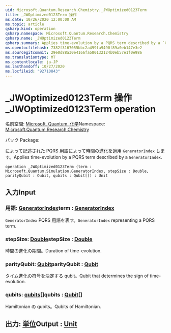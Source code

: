 ```yaml
---
uid: Microsoft.Quantum.Research.Chemistry._JWOptimized0123Term
title: _JWOptimized0123Term 操作
ms.date: 10/26/2020 12:00:00 AM
ms.topic: article
qsharp.kind: operation
qsharp.namespace: Microsoft.Quantum.Research.Chemistry
qsharp.name: _JWOptimized0123Term
qsharp.summary: Applies time-evolution by a PQRS term described by a `GeneratorIndex`.
ms.openlocfilehash: 7382f3167055bbc2a499fa9490f89a0eb147e3e2
ms.sourcegitcommit: 29e0d88a30e4166fa580132124b0eb57e1f0e986
ms.translationtype: MT
ms.contentlocale: ja-JP
ms.lasthandoff: 10/27/2020
ms.locfileid: "92710843"
---
```

# <a name="_jwoptimized0123term-operation"></a><span data-ttu-id="852c8-102">_JWOptimized0123Term 操作</span><span class="sxs-lookup"><span data-stu-id="852c8-102">_JWOptimized0123Term operation</span></span>

<span data-ttu-id="852c8-103">名前空間: [Microsoft. Quantum. 化学](xref:Microsoft.Quantum.Research.Chemistry)</span><span class="sxs-lookup"><span data-stu-id="852c8-103">Namespace: [Microsoft.Quantum.Research.Chemistry](xref:Microsoft.Quantum.Research.Chemistry)</span></span>

<span data-ttu-id="852c8-104">パック [](https://nuget.org/packages/)</span><span class="sxs-lookup"><span data-stu-id="852c8-104">Package: [](https://nuget.org/packages/)</span></span>


<span data-ttu-id="852c8-105">によって記述された PQRS 用語によって時間の進化を適用 `GeneratorIndex` します。</span><span class="sxs-lookup"><span data-stu-id="852c8-105">Applies time-evolution by a PQRS term described by a `GeneratorIndex`.</span></span>

```qsharp
operation _JWOptimized0123Term (term : Microsoft.Quantum.Simulation.GeneratorIndex, stepSize : Double, parityQubit : Qubit, qubits : Qubit[]) : Unit
```


## <a name="input"></a><span data-ttu-id="852c8-106">入力</span><span class="sxs-lookup"><span data-stu-id="852c8-106">Input</span></span>

### <a name="term--generatorindex"></a><span data-ttu-id="852c8-107">用語: [GeneratorIndex](xref:Microsoft.Quantum.Simulation.GeneratorIndex)</span><span class="sxs-lookup"><span data-stu-id="852c8-107">term : [GeneratorIndex](xref:Microsoft.Quantum.Simulation.GeneratorIndex)</span></span>

<span data-ttu-id="852c8-108">`GeneratorIndex` PQRS 用語を表す。</span><span class="sxs-lookup"><span data-stu-id="852c8-108">`GeneratorIndex` representing a PQRS term.</span></span>


### <a name="stepsize--double"></a><span data-ttu-id="852c8-109">stepSize: [Double](xref:microsoft.quantum.lang-ref.double)</span><span class="sxs-lookup"><span data-stu-id="852c8-109">stepSize : [Double](xref:microsoft.quantum.lang-ref.double)</span></span>

<span data-ttu-id="852c8-110">時間の進化の期間。</span><span class="sxs-lookup"><span data-stu-id="852c8-110">Duration of time-evolution.</span></span>


### <a name="parityqubit--qubit"></a><span data-ttu-id="852c8-111">parityQubit: [Qubit](xref:microsoft.quantum.lang-ref.qubit)</span><span class="sxs-lookup"><span data-stu-id="852c8-111">parityQubit : [Qubit](xref:microsoft.quantum.lang-ref.qubit)</span></span>

<span data-ttu-id="852c8-112">タイム進化の符号を決定する qubit。</span><span class="sxs-lookup"><span data-stu-id="852c8-112">Qubit that determines the sign of time-evolution.</span></span>


### <a name="qubits--qubit"></a><span data-ttu-id="852c8-113">qubits: [qubits](xref:microsoft.quantum.lang-ref.qubit)[]</span><span class="sxs-lookup"><span data-stu-id="852c8-113">qubits : [Qubit](xref:microsoft.quantum.lang-ref.qubit)[]</span></span>

<span data-ttu-id="852c8-114">Hamiltonian の qubits。</span><span class="sxs-lookup"><span data-stu-id="852c8-114">Qubits of Hamiltonian.</span></span>



## <a name="output--unit"></a><span data-ttu-id="852c8-115">出力: [単位](xref:microsoft.quantum.lang-ref.unit)</span><span class="sxs-lookup"><span data-stu-id="852c8-115">Output : [Unit](xref:microsoft.quantum.lang-ref.unit)</span></span>

